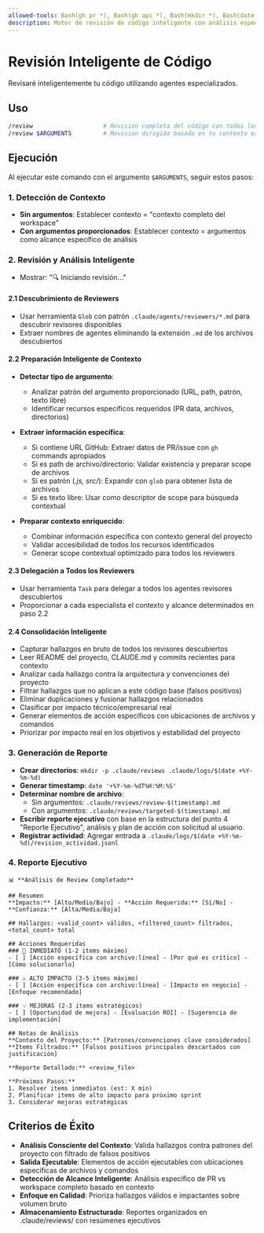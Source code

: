 ```yaml
---
allowed-tools: Bash(gh pr *), Bash(gh api *), Bash(mkdir *), Bash(date *), Bash(echo *), Bash(gh *), Bash(git *), Task, Edit, MultiEdit, Write
description: Motor de revisión de código inteligente con análisis especializado
---
```


# Revisión Inteligente de Código

Revisaré inteligentemente tu código utilizando agentes especializados.

## Uso

```bash
/review                    # Revisión completa del código con todos los revisores disponibles
/review $ARGUMENTS         # Revisión dirigida basada en tu contexto específico
```

## Ejecución

Al ejecutar este comando con el argumento `$ARGUMENTS`, seguir estos pasos:

### 1. Detección de Contexto

- **Sin argumentos**: Establecer contexto = "contexto completo del workspace"
- **Con argumentos proporcionados**: Establecer contexto = argumentos como alcance específico de análisis

### 2. Revisión y Análisis Inteligente

- Mostrar: "🔍 Iniciando revisión..."

#### 2.1 Descubrimiento de Reviewers

- Usar herramienta `Glob` con patrón `.claude/agents/reviewers/*.md` para descubrir revisores disponibles
- Extraer nombres de agentes eliminando la extensión `.md` de los archivos descubiertos

#### 2.2 Preparación Inteligente de Contexto

- **Detectar tipo de argumento**:
  - Analizar patrón del argumento proporcionado (URL, path, patrón, texto libre)
  - Identificar recursos específicos requeridos (PR data, archivos, directorios)

- **Extraer información específica**:
  - Si contiene URL GitHub: Extraer datos de PR/issue con `gh` commands apropiados
  - Si es path de archivo/directorio: Validar existencia y preparar scope de archivos
  - Si es patrón (_.js, src/_): Expandir con `glob` para obtener lista de archivos
  - Si es texto libre: Usar como descriptor de scope para búsqueda contextual

- **Preparar contexto enriquecido**:
  - Combinar información específica con contexto general del proyecto
  - Validar accesibilidad de todos los recursos identificados
  - Generar scope contextual optimizado para todos los reviewers

#### 2.3 Delegación a Todos los Reviewers

- Usar herramienta `Task` para delegar a todos los agentes revisores descubiertos
- Proporcionar a cada especialista el contexto y alcance determinados en paso 2.2

#### 2.4 Consolidación Inteligente

- Capturar hallazgos en bruto de todos los revisores descubiertos
- Leer README del proyecto, CLAUDE.md y commits recientes para contexto
- Analizar cada hallazgo contra la arquitectura y convenciones del proyecto
- Filtrar hallazgos que no aplican a este código base (falsos positivos)
- Eliminar duplicaciones y fusionar hallazgos relacionados
- Clasificar por impacto técnico/empresarial real
- Generar elementos de acción específicos con ubicaciones de archivos y comandos
- Priorizar por impacto real en los objetivos y estabilidad del proyecto

### 3. Generación de Reporte

- **Crear directorios**: `mkdir -p .claude/reviews .claude/logs/$(date +%Y-%m-%d)`
- **Generar timestamp**: `date '+%Y-%m-%dT%H:%M:%S'`
- **Determinar nombre de archivo**:
  - Sin argumentos: `.claude/reviews/review-$(timestamp).md`
  - Con argumentos: `.claude/reviews/targeted-$(timestamp).md`
- **Escribir reporte ejecutivo** con base en la estructura del punto 4 "Reporte Ejecutivo", análisis y plan de acción con solicitud al usuario.
- **Registrar actividad**: Agregar entrada a `.claude/logs/$(date +%Y-%m-%d)/revision_actividad.jsonl`

### 4. Reporte Ejecutivo

```
📊 **Análisis de Review Completado**

## Resumen
**Impacto:** [Alto/Medio/Bajo] - **Acción Requerida:** [Sí/No] - **Confianza:** [Alta/Media/Baja]

## Hallazgos: <valid_count> válidos, <filtered_count> filtrados, <total_count> total

## Acciones Requeridas
### 🚨 INMEDIATO (1-2 items máximo)
- [ ] [Acción específica con archivo:línea] - [Por qué es crítico] - [Cómo solucionarlo]

### ⚠️ ALTO IMPACTO (3-5 items máximo)
- [ ] [Acción específica con archivo:línea] - [Impacto en negocio] - [Enfoque recomendado]

### 💡 MEJORAS (2-3 items estratégicos)
- [ ] [Oportunidad de mejora] - [Evaluación ROI] - [Sugerencia de implementación]

## Notas de Análisis
**Contexto del Proyecto:** [Patrones/convenciones clave considerados]
**Items Filtrados:** [Falsos positivos principales descartados con justificación]

**Reporte Detallado:** <review_file>

**Próximos Pasos:**
1. Resolver items inmediatos (est: X min)
2. Planificar items de alto impacto para próximo sprint
3. Considerar mejoras estratégicas
```

## Criterios de Éxito

- **Análisis Consciente del Contexto**: Valida hallazgos contra patrones del proyecto con filtrado de falsos positivos
- **Salida Ejecutable**: Elementos de acción ejecutables con ubicaciones específicas de archivos y comandos
- **Detección de Alcance Inteligente**: Análisis específico de PR vs workspace completo basado en contexto
- **Enfoque en Calidad**: Prioriza hallazgos válidos e impactantes sobre volumen bruto
- **Almacenamiento Estructurado**: Reportes organizados en .claude/reviews/ con resúmenes ejecutivos
